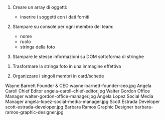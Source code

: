 
<!-- Project steps -->
1. Creare un array di oggetti:
    - inserire i soggetti con i dati forniti

2. Stampare su console per ogni membro del team:
    - nome
    - ruolo 
    - stringa della foto

3. Stampare le stesse informazioni su DOM sottoforma di stringhe


<!-- Bonus -->
1. Trasformare la stringa foto in una immagine effettiva

2. Organizzare i singoli membri in card/schede


<!-- Data to write in JavaScript -->

Wayne Barnett	Founder & CEO	wayne-barnett-founder-ceo.jpg
Angela Caroll	Chief Editor	angela-caroll-chief-editor.jpg
Walter Gordon	Office Manager	walter-gordon-office-manager.jpg
Angela Lopez	Social Media Manager	angela-lopez-social-media-manager.jpg
Scott Estrada	Developer	scott-estrada-developer.jpg
Barbara Ramos	Graphic Designer	barbara-ramos-graphic-designer.jpg